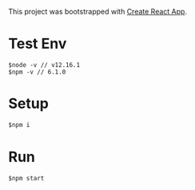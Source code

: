 This project was bootstrapped with [Create React App](https://github.com/facebook/create-react-app).

# Test Env
```
$node -v // v12.16.1
$npm -v // 6.1.0
```

# Setup
```javascript
$npm i
```

# Run
```javascript
$npm start
```